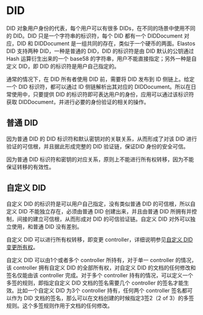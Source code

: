 # DID

DID 对象用户身份的代表，每个用户可以有很多 DIDs，在不同的场景中使用不同的 DID。DID 只是一个字符串的标识符，每个 DID 都有一个 DIDDocument 对应，DID 和 DIDDocument 是一组共同的存在，类似于一个硬币的两面。Elastos DID 支持两种 DID，一种是普通的 DID，DID 的标识符是由 DID 默认的公钥通过 Hash 运算衍生出来的一个 base58 的字符串，用户不能直接指定；另外一种是自定义 DID，即 DID 的标识符是用户自己指定的。

通常的情况下，在 DID 所有者使用 DID 前，需要将 DID 发布到 ID 侧链上。给定一个 DID 标识符，都可以通过 ID 侧链解析出其对应的 DIDDocument。所以在日常使用中，只要提供 DID 的标识符即可表达用户的身份，应用可以通过该标识符获取 DIDDocument，并进行必要的身份验证的相关的操作。

## 普通 DID

因为普通 DID 的 DID 标识符和默认密钥对的关联关系，从而形成了对该 DID 进行验证的可信根，并且据此形成完整的 DID 验证链，保证DID 身份的安全可信。

因为普通 DID 标识符和密钥的对应关系，原则上不能进行所有权转移，因为不能保证转移的有效性。

## 自定义 DID

自定义 DID 的标识符是可以用户自己指定，没有类似普通 DID 的可信根，所以自定义 DID 不能独立存在，必须由普通 DID 创建出来，并且由普通 DID 所拥有并控制，间接的建立可信根，从而形成对 DID 的可信验证链。自定义 DID 对外可以独立使用，和普通 DID 没有差别。

自定义 DID 可以进行所有权转移，即变更 controller，详细说明参见[自定义 DID 变更所有权](transfer-the-ownership-of-the-customized-did.md)。

自定义 DID 可以由1个或者多个 controller 所持有，对于单一 controller 的情况，该 controller 拥有自定义 DID 的全部所有权，对自定义 DID 的文档的任何修改和签名仅能由该 controller 完成。对于多个 controller 持有的情况，可以定义一个多签的规则，即指定自定义 DID 文档的签名需要几个 controller 的签名才能生效。比如一个自定义 DID 为3个 controller 持有，任何两个 controller 签名都可以作为 DID 文档的签名，那么可以在文档创建的时候指定3签2（2 of 3）的多签规则。这个多签规则作用于文档的任何修改。





